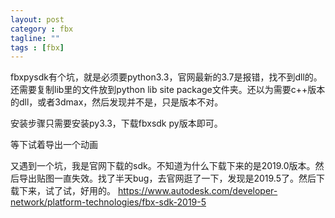 ```yaml
---
layout: post
category : fbx
tagline: ""
tags : [fbx]
---
```


fbxpysdk有个坑，就是必须要python3.3，官网最新的3.7是报错，找不到dll的。还需要复制lib里的文件放到python lib site package文件夹。还以为需要c++版本的dll，或者3dmax，然后发现并不是，只是版本不对。

安装步骤只需要安装py3.3，下载fbxsdk py版本即可。

等下试着导出一个动画

又遇到一个坑，我是官网下载的sdk。不知道为什么下载下来的是2019.0版本。然后导出贴图一直失效。找了半天bug，去官网逛了一下，发现是2019.5了。然后下载下来，试了试，好用的。
https://www.autodesk.com/developer-network/platform-technologies/fbx-sdk-2019-5
